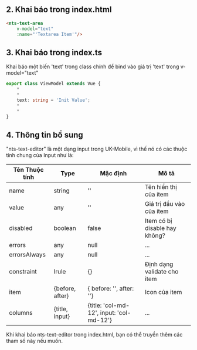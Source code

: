 ## 2. Khai báo trong index.html

```html
<nts-text-area
    v-model="text"
    :name="'Textarea Item'"/>
```

## 3. Khai báo trong index.ts

Khai báo một biến 'text' trong class chính để bind vào giá trị 'text' trong v-model="text"

```ts
export class ViewModel extends Vue {
    *
    *
    text: string = 'Init Value';
    *
    *
}
```
## 4. Thông tin bổ sung

"nts-text-editor" là một dạng input trong UK-Mobile, vì thế nó có các thuộc tính chung của Input như là: 

| Tên Thuộc tính| Type | Mặc định | Mô tả |
| --------------|------| -------- | ------|
| name | string | '' | Tên hiển thị của item |
| value | any | '' | Giá trị đầu vào của item |
| disabled | boolean | false | Item có bị disable hay không? |
| errors | any | null | ... |
| errorsAlways | any | null | ... |
| constraint | Irule | {} | Định dạng validate cho item |
| item | {before, after} | { before: '', after: ''} | Icon của item |
| columns | {title, input} | {title: 'col-md-12', input: 'col-md-12'} | ... |

Khi khai báo nts-text-editor trong index.html, bạn có thể truyền thêm các tham số này nếu muốn.  

